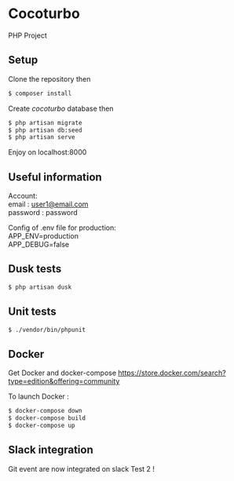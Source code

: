 # Cocoturbo
PHP Project

## Setup

Clone the repository then
```sh
$ composer install
```
Create *cocoturbo* database then
```sh
$ php artisan migrate
$ php artisan db:seed
$ php artisan serve
```
Enjoy on localhost:8000

## Useful information

Account: \
email : user1@email.com \
password : password

Config of .env file for production: \
APP_ENV=production \
APP_DEBUG=false

## Dusk tests

```sh
$ php artisan dusk
```

## Unit tests

```sh
$ ./vendor/bin/phpunit
```

## Docker

Get Docker and docker-compose
https://store.docker.com/search?type=edition&offering=community

To launch Docker :
```sh
$ docker-compose down
$ docker-compose build
$ docker-compose up
```

## Slack integration

Git event are now integrated on slack
Test 2 !